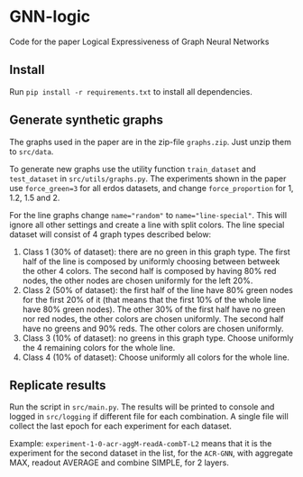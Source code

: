 # GNN-logic

Code for the paper Logical Expressiveness of Graph Neural Networks

## Install

Run `pip install -r requirements.txt` to install all dependencies.

## Generate synthetic graphs

The graphs used in the paper are in the zip-file `graphs.zip`. Just unzip them to `src/data`.

To generate new graphs use the utility function `train_dataset` and `test_dataset` in `src/utils/graphs.py`. The experiments shown in the paper use `force_green=3` for all erdos datasets, and change `force_proportion` for 1, 1.2, 1.5 and 2.

For the line graphs change `name="random"` to `name="line-special"`. This will ignore all other settings and create a line with split colors.
The line special dataset will consist of 4 graph types described below:

1. Class 1 (30% of dataset): there are no green in this graph type. The first half of the line is composed by uniformly choosing between betweek the other 4 colors. The second half is composed by having 80% red nodes, the other nodes are chosen uniformly for the left 20%.
2. Class 2 (50% of dataset): the first half of the line have 80% green nodes for the first 20% of it (that means that the first 10% of the whole line have 80% green nodes). The other 30% of the first half have no green nor red nodes, the other colors are chosen uniformly. The second half have no greens and 90% reds. The other colors are chosen uniformly.
3. Class 3 (10% of dataset): no greens in this graph type. Choose uniformly the 4 remaining colors for the whole line.
4. Class 4 (10% of dataset): Choose uniformly all colors for the whole line.

## Replicate results

Run the script in `src/main.py`. The results will be printed to console and logged in `src/logging` if different file for each combination. A single file will collect the last epoch for each experiment for each dataset.

Example: `experiment-1-0-acr-aggM-readA-combT-L2` means that it is the experiment for the second dataset in the list, for the `ACR-GNN`, with aggregate MAX, readout AVERAGE and combine SIMPLE, for 2 layers.
